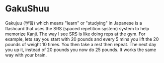 # GakuShuu


Gakujuu (学習) which means "learn" or "studying" in Japanese is a flashcard that uses the SRS (spaced repetition system) system to help memorize Kanji. 
The way I see SRS is like doing reps at the gym. For example, lets say you start with 20 pounds and every 5 mins you lift the 20 pounds of weight 10 times.
You then take a rest then repeat. The next day you up it, instead of 20 pounds you now do 25 pounds. It works the same way with your brain. 
